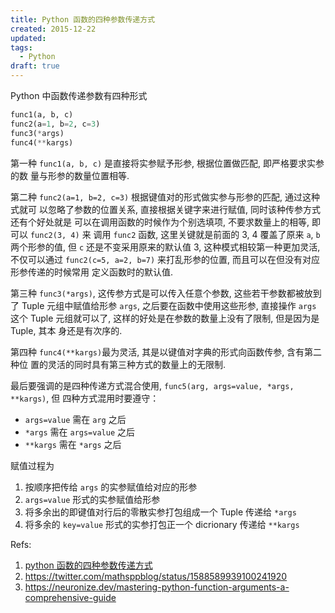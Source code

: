 ```yaml
---
title: Python 函数的四种参数传递方式
created: 2015-12-22
updated:
tags:
  - Python
draft: true
---
```


Python 中函数传递参数有四种形式

```python
func1(a, b, c)
func2(a=1, b=2, c=3)
func3(*args)
func4(**kargs)
```

第一种 `func1(a, b, c)` 是直接将实参赋予形参, 根据位置做匹配, 即严格要求实参的数
量与形参的数量位置相等.

第二种 `func2(a=1, b=2, c=3)` 根据键值对的形式做实参与形参的匹配, 通过这种式就可
以忽略了参数的位置关系, 直接根据关键字来进行赋值, 同时该种传参方式还有个好处就是
可以在调用函数的时候作为个别选填项, 不要求数量上的相等, 即可以 `func2(3, 4)` 来
调用 `func2` 函数, 这里关键就是前面的 3, 4 覆盖了原来 `a`, `b` 两个形参的值, 但
`c` 还是不变采用原来的默认值 3, 这种模式相较第一种更加灵活, 不仅可以通过
`func2(c=5, a=2, b=7)` 来打乱形参的位置, 而且可以在但没有对应形参传递的时候常用
定义函数时的默认值.

第三种 `func3(*args)`, 这传参方式是可以传入任意个参数, 这些若干参数都被放到了
Tuple 元组中赋值给形参 `args`, 之后要在函数中使用这些形参, 直接操作 `args` 这个
Tuple 元组就可以了, 这样的好处是在参数的数量上没有了限制, 但是因为是 Tuple, 其本
身还是有次序的.

第四种 `func4(**kargs)`最为灵活, 其是以键值对字典的形式向函数传参, 含有第二种位
置的灵活的同时具有第三种方式的数量上的无限制.

最后要强调的是四种传递方式混合使用, `func5(arg, args=value, *args, **kargs)`, 但
四种方式混用时要遵守：

- `args=value` 需在 `arg` 之后
- `*args` 需在 `args=value` 之后
- `**kargs` 需在 `*args` 之后

赋值过程为

1. 按顺序把传给 `args` 的实参赋值给对应的形参
2. `args=value` 形式的实参赋值给形参
3. 将多余出的即键值对行后的零散实参打包组成一个 Tuple 传递给 `*args`
4. 将多余的 `key=value` 形式的实参打包正一个 dicrionary 传递给 `**kargs`

Refs:

1. [python 函数的四种参数传递方式](https://lazybios.com/2013/04/four-kinds-of-function-argment-pass-in-python/)
2. https://twitter.com/mathsppblog/status/1588589939100241920
3. https://neuronize.dev/mastering-python-function-arguments-a-comprehensive-guide

